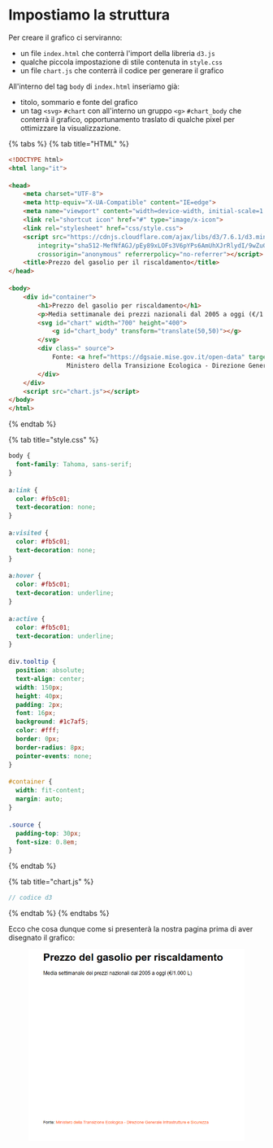 # Impostiamo la struttura

Per creare il grafico ci serviranno:

* &#x20;un file `index.html` che conterrà l'import della libreria `d3.js`
* qualche piccola impostazione di stile contenuta in `style.css`
* un file `chart.js` che conterrà il codice per generare il grafico

All'interno del tag `body` di `index.html` inseriamo già:

* titolo, sommario e fonte del grafico
* un tag `<svg>` `#chart` con all'interno un gruppo `<g>` `#chart_body` che conterrà il grafico, opportunamento traslato di qualche pixel per ottimizzare la visualizzazione.

{% tabs %}
{% tab title="HTML" %}
```html
<!DOCTYPE html>
<html lang="it">

<head>
    <meta charset="UTF-8">
    <meta http-equiv="X-UA-Compatible" content="IE=edge">
    <meta name="viewport" content="width=device-width, initial-scale=1.0">
    <link rel="shortcut icon" href="#" type="image/x-icon">
    <link rel="stylesheet" href="css/style.css">
    <script src="https://cdnjs.cloudflare.com/ajax/libs/d3/7.6.1/d3.min.js"
        integrity="sha512-MefNfAGJ/pEy89xLOFs3V6pYPs6AmUhXJrRlydI/9wZuGrqxmrdQ80zKHUcyadAcpH67teDZcBeS6oMJLPtTqw=="
        crossorigin="anonymous" referrerpolicy="no-referrer"></script>
    <title>Prezzo del gasolio per il riscaldamento</title>
</head>

<body>
    <div id="container">
        <h1>Prezzo del gasolio per riscaldamento</h1>
        <p>Media settimanale dei prezzi nazionali dal 2005 a oggi (€/1.000 L)</p>
        <svg id="chart" width="700" height="400">
            <g id="chart_body" transform="translate(50,50)"></g>
        </svg>
        <div class=" source">
            Fonte: <a href="https://dgsaie.mise.gov.it/open-data" target="_blank" rel="noopener noreferrer">
                Ministero della Transizione Ecologica - Direzione Generale Infrastrutture e Sicurezza</a>
        </div>
    </div>
    <script src="chart.js"></script>
</body>
</html>
```
{% endtab %}

{% tab title="style.css" %}
```css
body {
  font-family: Tahoma, sans-serif;
}

a:link {
  color: #fb5c01;
  text-decoration: none;
}

a:visited {
  color: #fb5c01;
  text-decoration: none;
}

a:hover {
  color: #fb5c01;
  text-decoration: underline;
}

a:active {
  color: #fb5c01;
  text-decoration: underline;
}

div.tooltip {
  position: absolute;
  text-align: center;
  width: 150px;
  height: 40px;
  padding: 2px;
  font: 16px;
  background: #1c7af5;
  color: #fff;
  border: 0px;
  border-radius: 8px;
  pointer-events: none;
}

#container {
  width: fit-content;
  margin: auto;
}

.source {
  padding-top: 30px;
  font-size: 0.8em;
}

```
{% endtab %}

{% tab title="chart.js" %}
```javascript
// codice d3
```
{% endtab %}
{% endtabs %}

Ecco che cosa dunque come si presenterà la nostra pagina prima di aver disegnato il grafico:

<figure><img src="../../.gitbook/assets/grafico-vuoto.png" alt=""><figcaption></figcaption></figure>

